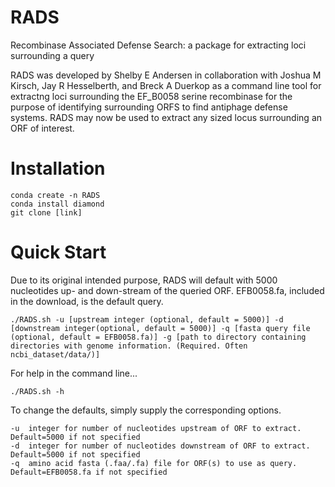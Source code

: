 # RADS
Recombinase Associated Defense Search: a package for extracting loci surrounding a query


RADS was developed by Shelby E Andersen in collaboration with Joshua M Kirsch, Jay R Hesselberth, and Breck A Duerkop as a command line tool for extractng loci surrounding the EF_B0058 serine recombinase for the purpose of identifying surrounding ORFS to find antiphage defense systems. RADS may now be used to extract any sized locus surrounding an ORF of interest.

# Installation

```{bash}
conda create -n RADS
conda install diamond
git clone [link]
```

# Quick Start
Due to its original intended purpose, RADS will default with 5000 nucleotides up- and down-stream of the queried ORF. EFB0058.fa, included in the download, is the default query. 

```{bash}
./RADS.sh -u [upstream integer (optional, default = 5000)] -d [downstream integer(optional, default = 5000)] -q [fasta query file (optional, default = EFB0058.fa)] -g [path to directory containing directories with genome information. (Required. Often ncbi_dataset/data/)]
```

For help in the command line...
```{bash}
./RADS.sh -h
```

To change the defaults, simply supply the corresponding options.
```{bash}
-u	integer for number of nucleotides upstream of ORF to extract. Default=5000 if not specified
-d	integer for number of nucleotides downstream of ORF to extract. Default=5000 if not specified
-q	amino acid fasta (.faa/.fa) file for ORF(s) to use as query. Default=EFB0058.fa if not specified
```
